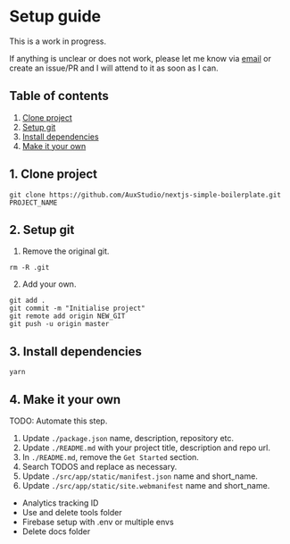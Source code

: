 # Setup guide

This is a work in progress.

If anything is unclear or does not work, please let me know via [email](mailto:shaun@aux.co.za) or create an issue/PR and I will attend to it as soon as I can.

## Table of contents

1.  [Clone project](#1-clone-project)
2.  [Setup git](#2-setup-git)
3.  [Install dependencies](#3-install-dependencies)
4.  [Make it your own](#4-make-it-your-own)

## 1. Clone project

```
git clone https://github.com/AuxStudio/nextjs-simple-boilerplate.git PROJECT_NAME
```

## 2. Setup git

1. Remove the original git.

```
rm -R .git
```

2. Add your own.

```
git add .
git commit -m "Initialise project"
git remote add origin NEW_GIT
git push -u origin master
```

## 3. Install dependencies

```
yarn
```

## 4. Make it your own

TODO: Automate this step.

1. Update `./package.json` name, description, repository etc.
2. Update `./README.md` with your project title, description and repo url.
3. In `./README.md`, remove the `Get Started` section.
4. Search TODOS and replace as necessary.
5. Update `./src/app/static/manifest.json` name and short_name.
6. Update `./src/app/static/site.webmanifest` name and short_name.

- Analytics tracking ID
- Use and delete tools folder
- Firebase setup with .env or multiple envs
- Delete docs folder
